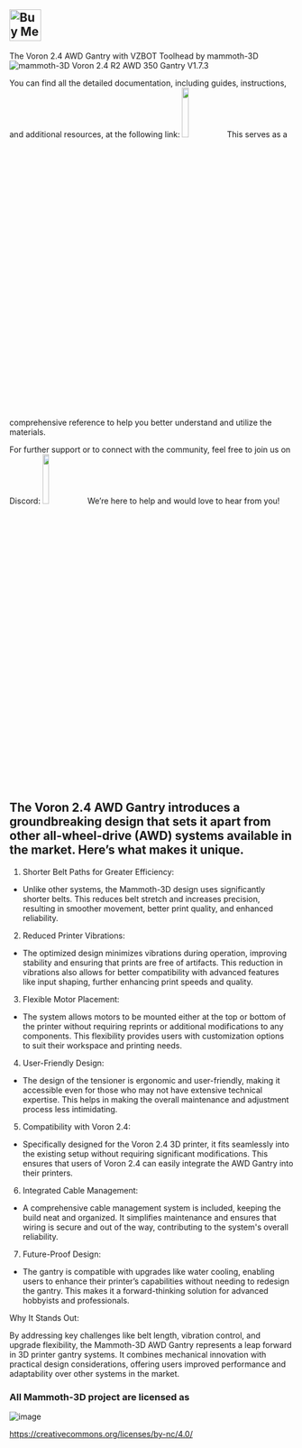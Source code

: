## <a href='https://ko-fi.com/mammoth3d' target='_blank'><img height='46' style='border:0px;height:56px;' src='https://az743702.vo.msecnd.net/cdn/kofi3.png?v=0' border='0' alt='Buy Me a Coffee at ko-fi.com' /></a>

The Voron 2.4 AWD Gantry with VZBOT Toolhead by mammoth-3D ![mammoth-3D Voron 2.4 R2 AWD 350 Gantry V1.7.3](https://github.com/Mammoth-3D/Mammoth-FDM-MODs/blob/main/mammoth-3D_AWD_Gantry_1.7.3.png)

You can find all the detailed documentation, including guides, instructions, and additional resources, at the following link: [<img src="https://github.com/mammoth-3D/Mammoth-FDM-MODs/blob/main/Voron%203D%20Printers/mammoth-3D%20AWD%20Gantry%20300%20V1.7.3/images/mammoth-3D%20Documentation.png" width="15%">](https://docs.mammoth-3d.ch "mammoth-3D Documentation") This serves as a comprehensive reference to help you better understand and utilize the materials.

For further support or to connect with the community, feel free to join us on Discord: [<img src="https://github.com/mammoth-3D/Mammoth-FDM-MODs/blob/main/images/discord.png" width="15%">](https://discord.gg/3JxrSnGgsF "mammoth-3D Discord") We’re here to help and would love to hear from you!

## The Voron 2.4 AWD Gantry introduces a groundbreaking design that sets it apart from other all-wheel-drive (AWD) systems available in the market. Here’s what makes it unique. ##

1. Shorter Belt Paths for Greater Efficiency:

- Unlike other systems, the Mammoth-3D design uses significantly shorter belts. This reduces belt stretch and increases precision, resulting in smoother movement, better print quality, and enhanced reliability.

2. Reduced Printer Vibrations:

- The optimized design minimizes vibrations during operation, improving stability and ensuring that prints are free of artifacts. This reduction in vibrations also allows for better compatibility with advanced features like input shaping, further enhancing print speeds and quality.

3. Flexible Motor Placement:

- The system allows motors to be mounted either at the top or bottom of the printer without requiring reprints or additional modifications to any components. This flexibility provides users with customization options to suit their workspace and printing needs.

4. User-Friendly Design:

- The design of the tensioner is ergonomic and user-friendly, making it accessible even for those who may not have extensive technical expertise. This helps in making the overall maintenance and adjustment process less intimidating.

5. Compatibility with Voron 2.4:

- Specifically designed for the Voron 2.4 3D printer, it fits seamlessly into the existing setup without requiring significant modifications. This ensures that users of Voron 2.4 can easily integrate the AWD Gantry into their printers.

6. Integrated Cable Management:

- A comprehensive cable management system is included, keeping the build neat and organized. It simplifies maintenance and ensures that wiring is secure and out of the way, contributing to the system's overall reliability.

7. Future-Proof Design:

- The gantry is compatible with upgrades like water cooling, enabling users to enhance their printer’s capabilities without needing to redesign the gantry. This makes it a forward-thinking solution for advanced hobbyists and professionals.

Why It Stands Out:

By addressing key challenges like belt length, vibration control, and upgrade flexibility, the Mammoth-3D AWD Gantry represents a leap forward in 3D printer gantry systems. It combines mechanical innovation with practical design considerations, offering users improved performance and adaptability over other systems in the market.

### All Mammoth-3D project are licensed as
![image](https://user-images.githubusercontent.com/37383368/139769027-7267da5b-7f58-499d-96bc-e41d164a3aac.png)


https://creativecommons.org/licenses/by-nc/4.0/